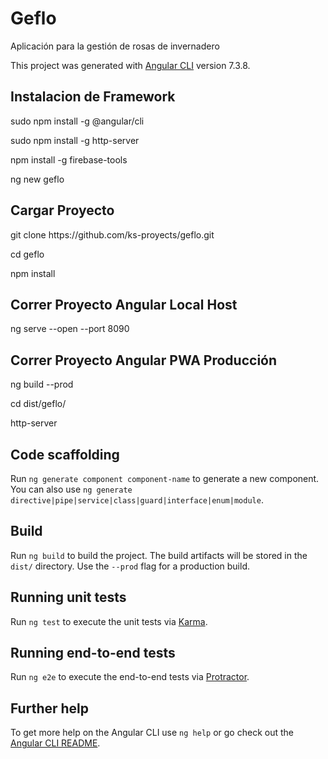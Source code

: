# Geflo
Aplicación para la gestión de rosas de invernadero

This project was generated with [Angular CLI](https://github.com/angular/angular-cli) version 7.3.8.

## Instalacion de Framework
<p>sudo npm install -g @angular/cli</p>
<p>sudo npm install -g http-server</p>
<p>npm install -g firebase-tools</p>
<p>ng new geflo</p>

## Cargar Proyecto
<p>git clone https://github.com/ks-proyects/geflo.git</p>
<p>cd geflo</p>
<p>npm install</p>

## Correr Proyecto Angular Local Host
ng serve --open --port 8090

## Correr Proyecto Angular PWA Producción
<p>ng build --prod</p>
<p>cd dist/geflo/</p>
<p>http-server</p>

## Code scaffolding
Run `ng generate component component-name` to generate a new component. You can also use `ng generate directive|pipe|service|class|guard|interface|enum|module`.

## Build
Run `ng build` to build the project. The build artifacts will be stored in the `dist/` directory. Use the `--prod` flag for a production build.

## Running unit tests

Run `ng test` to execute the unit tests via [Karma](https://karma-runner.github.io).

## Running end-to-end tests

Run `ng e2e` to execute the end-to-end tests via [Protractor](http://www.protractortest.org/).

## Further help

To get more help on the Angular CLI use `ng help` or go check out the [Angular CLI README](https://github.com/angular/angular-cli/blob/master/README.md).
